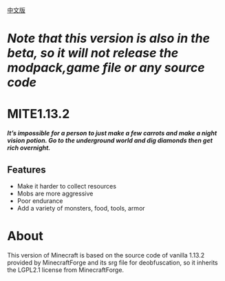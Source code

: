 [中文版](https://github.com/XiaoYuOvO/MITE1.13.2Pub/blob/master/README_CN.md)
# **_Note that this version is also in the beta, so it will not release the modpack,game file or any source code_**
# MITE1.13.2
**_It’s impossible for a person to just make a few carrots and make a night vision potion.
Go to the underground world and dig diamonds then get rich overnight._**
## Features
* Make it harder to collect resources
* Mobs are more aggressive
* Poor endurance
* Add a variety of monsters, food, tools, armor
 
 # About
This version of Minecraft is based on the source code of vanilla 1.13.2 provided by 
MinecraftForge and its srg file for deobfuscation, so it inherits the LGPL2.1 license from MinecraftForge.
 
